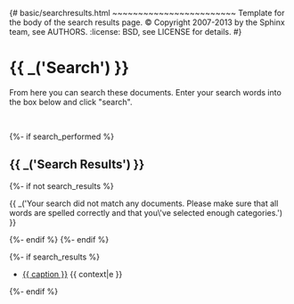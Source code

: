 {\# basic/searchresults.html ~~~~~~~~~~~~~~~~~~~~~~~~ Template for the body of the search results page. :copyright: Copyright 2007-2013 by the Sphinx team, see AUTHORS. :license: BSD, see LICENSE for details. \#}

# {{ \_('Search') }}

From here you can search these documents. Enter your search words into the box below and click "search".

<span id="search-progress" style="padding-left: 10px"></span>

{%- if search\_performed %}

## {{ \_('Search Results') }}

{%- if not search\_results %}

{{ \_('Your search did not match any documents. Please make sure that all words are spelled correctly and that you\\'ve selected enough categories.') }}

{%- endif %} {%- endif %}

{%- if search\_results %}

- [{{ caption }}](%7B%7B%20docroot%20%7D%7D%7B%7B%20href%20%7D%7D/?highlight=%7B%7B%20q%20%7D%7D) {{ context|e }}

{%- endif %}
